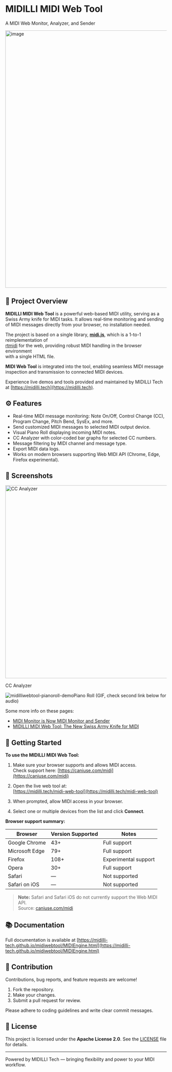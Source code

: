 # MIDILLI MIDI Web Tool

A MIDI Web Monitor, Analyzer, and Sender

<img width="800" alt="image" src="https://github.com/user-attachments/assets/9db4506d-499c-4777-ae5c-43a4f09803a2" />

## 📌 Project Overview

**MIDILLI MIDI Web Tool** is a powerful web-based MIDI utility, serving as a Swiss Army knife for MIDI tasks. 
It allows real-time monitoring and sending of MIDI messages directly from your browser, no installation needed.

The project is based on a single library, **[midi.js](midi.js)**, which is a 1-to-1 reimplementation of  
[rtmidi](https://github.com/thestk/rtmidi) for the web, providing robust MIDI handling in the browser environment  
with a single HTML file.

**MIDI Web Tool** is integrated into the tool, enabling seamless MIDI message inspection and transmission to 
connected MIDI devices.

Experience live demos and tools provided and maintained by MIDILLI Tech at [https://midilli.tech](https://midilli.tech).

## ⚙️ Features

- Real-time MIDI message monitoring: Note On/Off, Control Change (CC), Program Change, Pitch Bend, SysEx, and more.
- Send customized MIDI messages to selected MIDI output device.
- Visual Piano Roll displaying incoming MIDI notes.
- CC Analyzer with color-coded bar graphs for selected CC numbers.
- Message filtering by MIDI channel and message type.
- Export MIDI data logs.
- Works on modern browsers supporting Web MIDI API (Chrome, Edge, Firefox experimental).

## 📸 Screenshots

<img width="600" alt="CC Analyzer" src="https://github.com/user-attachments/assets/ef43a169-9c61-448a-bf55-0f97df91ff02" />

CC Analyzer

![midilliwebtool-pianoroll-demo](https://github.com/user-attachments/assets/33340291-889c-420f-9ef5-e55ea89a0410)Piano Roll (GIF, check second link below for audio)

Some more info on these pages: 
- [MIDI Monitor is Now MIDI Monitor and Sender ](https://midilli.tech/midi-monitor-is-now-midi-monitor-and-sender/)
- [MIDILLI MIDI Web Tool: The New Swiss Army Knife for MIDI ](https://midilli.tech/midilli-midi-web-tool-the-new-swiss-army-knife-for-midi)

## 🚀 Getting Started

**To use the MIDILLI MIDI Web Tool:**

1. Make sure your browser supports and allows MIDI access.  
   Check support here: [https://caniuse.com/midi](https://caniuse.com/midi)

2. Open the live web tool at:  
   [https://midilli.tech/midi-web-tool](https://midilli.tech/midi-web-tool)

3. When prompted, allow MIDI access in your browser.

4. Select one or multiple devices from the list and click **Connect**.

**Browser support summary:**

| Browser          | Version Supported | Notes                 |
|------------------|-------------------|-----------------------|
| Google Chrome    | 43+               | Full support          |
| Microsoft Edge   | 79+               | Full support          |
| Firefox          | 108+              | Experimental support  |
| Opera            | 30+               | Full support          |
| Safari           | —                 | Not supported         |
| Safari on iOS    | —                 | Not supported         |

> **Note:** Safari and Safari iOS do not currently support the Web MIDI API.  
> Source: [caniuse.com/midi](https://caniuse.com/midi)

## 📚 Documentation

Full documentation is available at [https://midilli-tech.github.io/midiwebtool/MIDIEngine.html](https://midilli-tech.github.io/midiwebtool/MIDIEngine.html)

## 🤝 Contribution

Contributions, bug reports, and feature requests are welcome!

1. Fork the repository.
2. Make your changes.
3. Submit a pull request for review.

Please adhere to coding guidelines and write clear commit messages.

## 📄 License

This project is licensed under the **Apache License 2.0**. See the [LICENSE](LICENSE) file for details.

---

Powered by MIDILLI Tech — bringing flexibility and power to your MIDI workflow.
